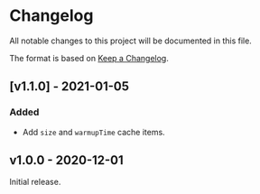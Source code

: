 # Changelog
All notable changes to this project will be documented in this file.

The format is based on [Keep a Changelog](http://keepachangelog.com/en/1.0.0/).

## [v1.1.0] - 2021-01-05

### Added
* Add `size` and `warmupTime` cache items.

## v1.0.0 - 2020-12-01
Initial release.

[Unreleased]: https://github.com/markt-de/zabbix-solr/compare/v1.1.0...HEAD
[1.1.0]: https://github.com/markt-de/zabbix-solr/compare/v1.0.0...v1.1.0
